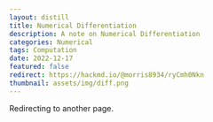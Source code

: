 ```yaml
---
layout: distill
title: Numerical Differentiation
description: A note on Numerical Differentiation
categories: Numerical
tags: Computation
date: 2022-12-17
featured: false
redirect: https://hackmd.io/@morris8934/ryCmh0Nkn
thumbnail: assets/img/diff.png
---
```


Redirecting to another page.